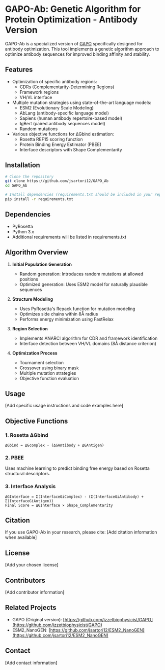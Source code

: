 # GAPO-Ab: Genetic Algorithm for Protein Optimization - Antibody Version

GAPO-Ab is a specialized version of [GAPO](https://github.com/izzetbiophysicist/GAPO) specifically designed for antibody optimization. This tool implements a genetic algorithm approach to optimize antibody sequences for improved binding affinity and stability.

## Features

- Optimization of specific antibody regions:
  - CDRs (Complementarity-Determining Regions)
  - Framework regions
  - VH/VL interface
- Multiple mutation strategies using state-of-the-art language models:
  - ESM2 (Evolutionary Scale Modeling)
  - AbLang (antibody-specific language model)
  - Sapiens (human antibody repertoire-based model)
  - IgBert (paired antibody sequences model)
  - Random mutations
- Various objective functions for ΔGbind estimation:
  - Rosetta REF15 scoring function
  - Protein Binding Energy Estimator (PBEE)
  - Interface descriptors with Shape Complementarity

## Installation

```bash
# Clone the repository
git clone https://github.com/jsartori12/GAPO_Ab
cd GAPO_Ab

# Install dependencies (requirements.txt should be included in your repository)
pip install -r requirements.txt
```

## Dependencies

- PyRosetta
- Python 3.x
- Additional requirements will be listed in requirements.txt

## Algorithm Overview

1. **Initial Population Generation**
   - Random generation: Introduces random mutations at allowed positions
   - Optimized generation: Uses ESM2 model for naturally plausible sequences

2. **Structure Modeling**
   - Uses PyRosetta's Repack function for mutation modeling
   - Optimizes side chains within 8Å radius
   - Performs energy minimization using FastRelax

3. **Region Selection**
   - Implements ANARCI algorithm for CDR and framework identification
   - Interface detection between VH/VL domains (8Å distance criterion)

4. **Optimization Process**
   - Tournament selection
   - Crossover using binary mask
   - Multiple mutation strategies
   - Objective function evaluation

## Usage

[Add specific usage instructions and code examples here]

## Objective Functions

### 1. Rosetta ΔGbind
```
ΔGbind = ΔGcomplex - (ΔGAntibody + ΔGAntigen)
```

### 2. PBEE
Uses machine learning to predict binding free energy based on Rosetta structural descriptors.

### 3. Interface Analysis
```
ΔGInterface = Σ(InterfaceGiComplex) - (Σ(InterfaceGiAntibody) + Σ(InterfaceGiAntigen))
Final Score = ΔGInterface × Shape_Complementarity
```

## Citation

If you use GAPO-Ab in your research, please cite:
[Add citation information when available]

## License

[Add your chosen license]

## Contributors

[Add contributor information]

## Related Projects

- GAPO (Original version): [https://github.com/izzetbiophysicist/GAPO](https://github.com/izzetbiophysicist/GAPO)
- ESM2_NanoGEN: [https://github.com/jsartori12/ESM2_NanoGEN](https://github.com/jsartori12/ESM2_NanoGEN)

## Contact

[Add contact information]
